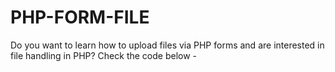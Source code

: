 # PHP-FORM-FILE
Do you want to learn how to upload files via PHP forms and are interested in file handling in PHP? Check the code below -
